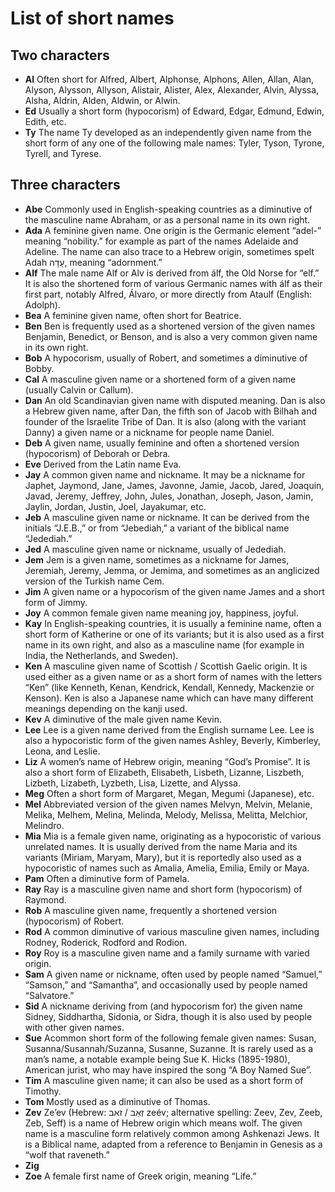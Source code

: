 # List of short names

## Two characters

- __Al__ Often short for Alfred, Albert, Alphonse, Alphons, Allen, Allan, Alan, Alyson, Alysson, Allyson, Alistair, Alister, Alex, Alexander, Alvin, Alyssa, Alsha, Aldrin, Alden, Aldwin, or Alwin.
- __Ed__ Usually a short form (hypocorism) of Edward, Edgar, Edmund, Edwin, Edith, etc.
- __Ty__ The name Ty developed as an independently given name from the short form of any one of the following male names: Tyler, Tyson, Tyrone, Tyrell, and Tyrese.

## Three characters

- __Abe__ Commonly used in English-speaking countries as a diminutive of the masculine name Abraham, or as a personal name in its own right.
- __Ada__ A feminine given name. One origin is the Germanic element “adel-” meaning “nobility.” for example as part of the names Adelaide and Adeline. The name can also trace to a Hebrew origin, sometimes spelt Adah עָדָה, meaning “adornment.”
- __Alf__ The male name Alf or Alv is derived from álf, the Old Norse for “elf.” It is also the shortened form of various Germanic names with álf as their first part, notably Alfred, Álvaro, or more directly from Ataulf (English: Adolph).
- __Bea__ A feminine given name, often short for Beatrice.
- __Ben__ Ben is frequently used as a shortened version of the given names Benjamin, Benedict, or Benson, and is also a very common given name in its own right. 
- __Bob__ A hypocorism, usually of Robert, and sometimes a diminutive of Bobby.
- __Cal__ A masculine given name or a shortened form of a given name (usually Calvin or Callum).  
- __Dan__ An old Scandinavian given name with disputed meaning. Dan is also a Hebrew given name, after Dan, the fifth son of Jacob with Bilhah and founder of the Israelite Tribe of Dan. It is also (along with the variant Danny) a given name or a nickname for people name Daniel.
- __Deb__ A given name, usually feminine and often a shortened version (hypocorism) of Deborah or Debra.
- __Eve__ Derived from the Latin name Eva.
- __Jay__ A common given name and nickname. It may be a nickname for Japhet, Jaymond, Jane, James, Javonne, Jamie, Jacob, Jared, Joaquin, Javad, Jeremy, Jeffrey, John, Jules, Jonathan, Joseph, Jason, Jamin, Jaylin, Jordan, Justin, Joel, Jayakumar, etc.
- __Jeb__ A masculine given name or nickname. It can be derived from the initials “J.E.B.,” or from “Jebediah,” a variant of the biblical name “Jedediah.”
- __Jed__ A masculine given name or nickname, usually of Jedediah.
- __Jem__ Jem is a given name, sometimes as a nickname for James, Jeremiah, Jeremy, Jemma, or Jemima, and sometimes as an anglicized version of the Turkish name  Cem.
- __Jim__ A given name or a hypocorism of the given name James and a short form of Jimmy. 
- __Joy__ A common female given name meaning joy, happiness, joyful.
- __Kay__ In English-speaking countries, it is usually a feminine name, often a short form of Katherine or one of its variants; but it is also used as a first name in its own right, and also as a masculine name (for example in India, the Netherlands, and Sweden).
- __Ken__ A masculine given name of Scottish / Scottish Gaelic origin. It is used either as a given name or as a short form of names with the letters “Ken” (like Kenneth, Kenan, Kendrick, Kendall, Kennedy, Mackenzie or Kenson). Ken is also a Japanese name which can have many different meanings depending on the kanji used.
- __Kev__ A diminutive of the male given name Kevin.
- __Lee__ Lee is a given name derived from the English surname Lee. Lee is also a hypocoristic form of the given names Ashley, Beverly, Kimberley, Leona, and Leslie.  
- __Liz__ A women’s name of Hebrew origin, meaning “God’s Promise”. It is also a short form of Elizabeth, Elisabeth, Lisbeth, Lizanne, Liszbeth, Lizbeth, Lizabeth, Lyzbeth, Lisa, Lizette, and Alyssa.
- __Meg__ Often a short form of Margaret, Megan, Megumi (Japanese), etc.
- __Mel__ Abbreviated version of the given names Melvyn, Melvin, Melanie, Melika, Melhem, Melina, Melinda, Melody, Melissa, Melitta, Melchior, Melindro.
- __Mia__ Mia is a female given name, originating as a hypocoristic of various unrelated names. It is usually derived from the name Maria and its variants (Miriam, Maryam, Mary), but it is reportedly also used as a hypocoristic of names such as Amalia, Amelia, Emilia, Emily or Maya.
- __Pam__ Often a diminutive form of Pamela.
- __Ray__ Ray is a masculine given name and short form (hypocorism) of Raymond.
- __Rob__ A masculine given name, frequently a shortened version (hypocorism) of Robert.
- __Rod__ A common diminutive of various masculine given names, including Rodney, Roderick, Rodford and Rodion.
- __Roy__ Roy is a masculine given name and a family surname with varied origin.
- __Sam__ A given name or nickname, often used by people named “Samuel,” “Samson,” and “Samantha”, and occasionally used by people named “Salvatore.”
- __Sid__ A nickname deriving from (and hypocorism for) the given name Sidney, Siddhartha, Sidonia, or Sidra, though it is also used by people with other given names.
- __Sue__ Acommon short form of the following female given names: Susan, Susanna/Susannah/Suzanna, Susanne, Suzanne. It is rarely used as a man’s name, a notable example being Sue K. Hicks (1895-1980), American jurist, who may have inspired the song “A Boy Named Sue”.
- __Tim__ A masculine given name; it can also be used as a short form of Timothy.
- __Tom__ Mostly used as a diminutive of Thomas.
- __Zev__ Ze’ev (Hebrew: זְאֵב / זאב‎ zeév; alternative spelling: Zeev, Zev, Zeeb, Zeb, Seff) is a name of Hebrew origin which means wolf. The given name is a masculine form relatively common among Ashkenazi Jews. It is a Biblical name, adapted from a reference to Benjamin in Genesis as a “wolf that raveneth.”
- __Zig__
- __Zoe__ A female first name of Greek origin, meaning “Life.”

